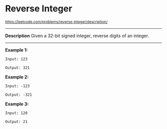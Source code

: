 # **Reverse Integer**
<sub>https://leetcode.com/problems/reverse-integer/description/<sub>
___
**Description**
Given a 32-bit signed integer, reverse digits of an integer.
___

**Example 1:**

    Input: 123

    Output: 321

**Example 2:**

    Input: -123

    Output: -321

**Example 3:**

    Input: 120
    
    Output: 21
